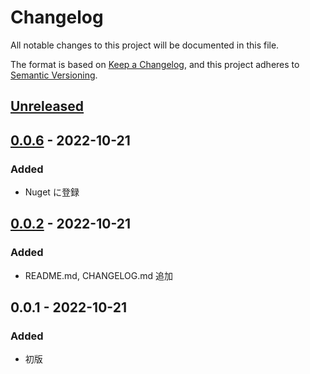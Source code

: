 # Changelog

All notable changes to this project will be documented in this file.

The format is based on [Keep a Changelog](https://keepachangelog.com/en/1.0.0/),
and this project adheres to [Semantic Versioning](https://semver.org/spec/v2.0.0.html).

## [Unreleased]

## [0.0.6] - 2022-10-21

### Added

- Nuget に登録

## [0.0.2] - 2022-10-21

### Added

- README.md, CHANGELOG.md 追加

## 0.0.1 - 2022-10-21

### Added

- 初版

[unreleased]: https://github.com/YoshikazuArimitsu/HtmlMailViewerWpf/compare/v0.0.2...HEAD
[0.0.2]: https://github.com/YoshikazuArimitsu/HtmlMailViewerWpf/releases/tag/v0.0.2
[0.0.6]: https://github.com/YoshikazuArimitsu/HtmlMailViewerWpf/releases/tag/v0.0.4
